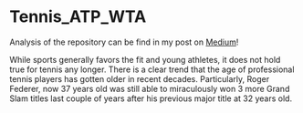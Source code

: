 # Tennis_ATP_WTA

Analysis of the repository can be find in my post on <a href="https://link.medium.com/FCvjpknrSX">Medium</a>!

While sports generally favors the fit and young athletes, it does not hold true for tennis any longer. There is a clear trend that the age of professional tennis players has gotten older in recent decades. Particularly, Roger Federer, now 37 years old was still able to miraculously won 3 more Grand Slam titles last couple of years after his previous major title at 32 years old.
